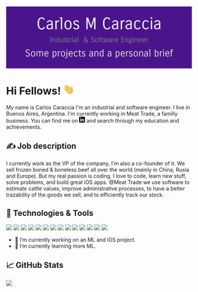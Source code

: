 
![Header](https://raw.githubusercontent.com/carlosmariacaraccia/carlosmariacaraccia/master/intro_frame.png "Header")

# Hi Fellows! <img src="https://raw.githubusercontent.com/carlosmariacaraccia/carlosmariacaraccia/master/wave.gif" width="30px">

My name is Carlos Caraccia I'm an industrial and software engineer. I live in Buenos Aires, Argentina. I'm currently working in Meat Trade, a familly business. You can find me on [![LinkedIn][3.2]][3] and search through my education and achievements.

## &#x270d; Job description
I currently work as the VP of the company, I'm also a co-founder of it. We sell frozen boned & boneless beef all over the world (mainly in China, Rusia and Europe). But my real passion is coding. I love to code, learn new stuff, solve problems, and build great iOS apps. @Meat Trade we use software to estimate cattle values, improve administrative processes, to have a better trazability of the goods we sell, and to efficiently track our stock.

## 🔧 Technologies & Tools
![](https://img.shields.io/badge/OS-macOS-informational?style=flat&logo=macos&logoColor=white&color=4a148c)
![](https://img.shields.io/badge/Editor-Xcode-informational?style=flat&logo=Xcode&idea&logoColor=white&color=4a148c)
![](https://img.shields.io/badge/Editor-PyCharm-informational?style=flat&logo=PyCharm&idea&logoColor=white&color=4a148c)
![](https://img.shields.io/badge/Editor-VSCode-informational?style=flat&logo=VSCode&idea&logoColor=white&color=4a148c)
![](https://img.shields.io/badge/Editor-Jupyter-informational?style=flat&logo=jupyter&idea&logoColor=white&color=4a148c)
![](https://img.shields.io/badge/Code-Swift-informational?style=flat&logo=swift&logoColor=white&color=4a148c)
![](https://img.shields.io/badge/Code-Python-informational?style=flat&logo=python&logoColor=white&color=4a148c)
![](https://img.shields.io/badge/Code-ObjectiveC-informational?style=flat&logo=objectivec&logoColor=white&color=4a148c)
![](https://img.shields.io/badge/Code-C-informational?style=flat&logo=C&logoColor=white&color=4a148c)
![](https://img.shields.io/badge/Shell-Bash-informational?style=flat&logo=gnu-bash&logoColor=white&color=4a148c)
![](https://img.shields.io/badge/Tool-Turicreate-informational?style=flat&logo=turi&logoColor=white&color=4a148c)
![](https://img.shields.io/badge/Tool-Tensorflow-informational?style=flat&logo=tensorflow&logoColor=white&color=4a148c)
![](https://img.shields.io/badge/Tool-Realm-informational?style=flat&logo=realm&logoColor=white&color=4a148c)
![](https://img.shields.io/badge/Tool-Firebase-informational?style=flat&logo=firebase&logoColor=white&color=4a148c)


<!-- icons without padding -->

[3.2]: https://raw.githubusercontent.com/carlosmariacaraccia/carlosmariacaraccia/master/linkedin-3-16.png (LinkedIn icon without padding)

<!-- links to your social media accounts -->

[2]: https://github.com/carlosmariacaraccia
[3]: https://www.linkedin.com/in/carlos-maria-caraccia-380ab9128/n/

- 🔭 I’m currently working on an ML and iOS project.
- 🌱 I’m currently learning more ML. 

## &#x1f4c8; GitHub Stats

<a href="https://github.com/carlosmariacaraccia/carlosmariacaraccia">
  <img align="center" src="https://github-readme-stats.vercel.app/api/top-langs/?username=carlosmariacaraccia&hide=java,html&title_color=ffffff&text_color=c9cacc&icon_color=ffffff&bg_color=4a148c" />
</a>


<!--
**carlosmariacaraccia/carlosmariacaraccia** is a ✨ _special_ ✨ repository because its `README.md` (this file) appears on your GitHub profile.

Here are some ideas to get you started:

- 🔭 I’m currently working on ...
- 🌱 I’m currently learning ...
- 👯 I’m looking to collaborate on ...
- 🤔 I’m looking for help with ...
- 💬 Ask me about ...
- 📫 How to reach me: ...
- 😄 Pronouns: ...
- ⚡ Fun fact: ...
-->
